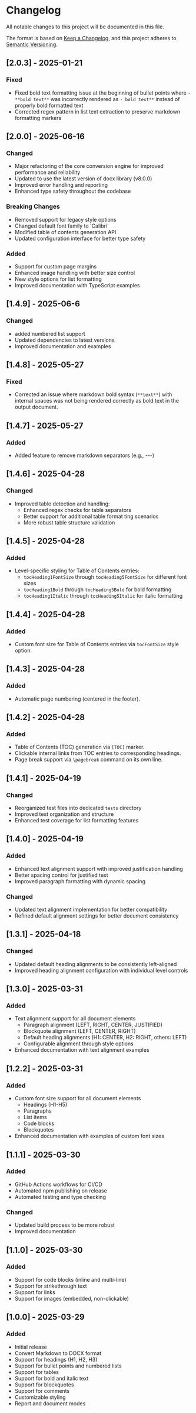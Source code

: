 # Changelog

All notable changes to this project will be documented in this file.

The format is based on [Keep a Changelog](https://keepachangelog.com/en/1.0.0/),
and this project adheres to [Semantic Versioning](https://semver.org/spec/v2.0.0.html).

## [2.0.3] - 2025-01-21

### Fixed

- Fixed bold text formatting issue at the beginning of bullet points where `- **bold text**` was incorrectly rendered as `- bold text**` instead of properly bold formatted text
- Corrected regex pattern in list text extraction to preserve markdown formatting markers

## [2.0.0] - 2025-06-16

### Changed

- Major refactoring of the core conversion engine for improved performance and reliability
- Updated to use the latest version of docx library (v8.0.0)
- Improved error handling and reporting
- Enhanced type safety throughout the codebase

### Breaking Changes

- Removed support for legacy style options
- Changed default font family to 'Calibri'
- Modified table of contents generation API
- Updated configuration interface for better type safety

### Added

- Support for custom page margins
- Enhanced image handling with better size control
- New style options for list formatting
- Improved documentation with TypeScript examples

## [1.4.9] - 2025-06-6

### Changed

- added numbered list support
- Updated dependencies to latest versions
- Improved documentation and examples

## [1.4.8] - 2025-05-27

### Fixed

- Corrected an issue where markdown bold syntax (`**text**`) with internal spaces was not being rendered correctly as bold text in the output document.

## [1.4.7] - 2025-05-27

### Added

- Added feature to remove markdown separators (e.g., ---)

## [1.4.6] - 2025-04-28

### Changed

- Improved table detection and handling:
  - Enhanced regex checks for table separators
  - Better support for additional table format ting scenarios
  - More robust table structure validation

## [1.4.5] - 2025-04-28

### Added

- Level-specific styling for Table of Contents entries:
  - `tocHeading1FontSize` through `tocHeading5FontSize` for different font sizes
  - `tocHeading1Bold` through `tocHeading5Bold` for bold formatting
  - `tocHeading1Italic` through `tocHeading5Italic` for italic formatting

## [1.4.4] - 2025-04-28

### Added

- Custom font size for Table of Contents entries via `tocFontSize` style option.

## [1.4.3] - 2025-04-28

### Added

- Automatic page numbering (centered in the footer).

## [1.4.2] - 2025-04-28

### Added

- Table of Contents (TOC) generation via `[TOC]` marker.
- Clickable internal links from TOC entries to corresponding headings.
- Page break support via `\pagebreak` command on its own line.

## [1.4.1] - 2025-04-19

### Changed

- Reorganized test files into dedicated `tests` directory
- Improved test organization and structure
- Enhanced test coverage for list formatting features

## [1.4.0] - 2025-04-19

### Added

- Enhanced text alignment support with improved justification handling
- Better spacing control for justified text
- Improved paragraph formatting with dynamic spacing

### Changed

- Updated text alignment implementation for better compatibility
- Refined default alignment settings for better document consistency

## [1.3.1] - 2025-04-18

### Changed

- Updated default heading alignments to be consistently left-aligned
- Improved heading alignment configuration with individual level controls

## [1.3.0] - 2025-03-31

### Added

- Text alignment support for all document elements
  - Paragraph alignment (LEFT, RIGHT, CENTER, JUSTIFIED)
  - Blockquote alignment (LEFT, CENTER, RIGHT)
  - Default heading alignments (H1: CENTER, H2: RIGHT, others: LEFT)
  - Configurable alignment through style options
- Enhanced documentation with text alignment examples

## [1.2.2] - 2025-03-31

### Added

- Custom font size support for all document elements
  - Headings (H1-H5)
  - Paragraphs
  - List items
  - Code blocks
  - Blockquotes
- Enhanced documentation with examples of custom font sizes

## [1.1.1] - 2025-03-30

### Added

- GitHub Actions workflows for CI/CD
- Automated npm publishing on release
- Automated testing and type checking

### Changed

- Updated build process to be more robust
- Improved documentation

## [1.1.0] - 2025-03-30

### Added

- Support for code blocks (inline and multi-line)
- Support for strikethrough text
- Support for links
- Support for images (embedded, non-clickable)

## [1.0.0] - 2025-03-29

### Added

- Initial release
- Convert Markdown to DOCX format
- Support for headings (H1, H2, H3)
- Support for bullet points and numbered lists
- Support for tables
- Support for bold and italic text
- Support for blockquotes
- Support for comments
- Customizable styling
- Report and document modes
